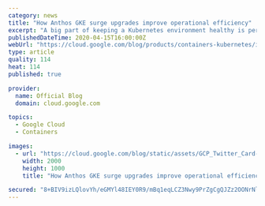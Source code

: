 ```yaml
---
category: news
title: "How Anthos GKE surge upgrades improve operational efficiency"
excerpt: "A big part of keeping a Kubernetes environment healthy is performing regular upgrades. At Google Cloud, we automatically upgrade the cluster control plane for Google Kubernetes Engine (GKE) users, but you’re responsible for upgrading the cluster’s individual nodes, as well as any additional software"
publishedDateTime: 2020-04-15T16:00:00Z
webUrl: "https://cloud.google.com/blog/products/containers-kubernetes/introducing-surge-upgrades-for-anthos-gke/"
type: article
quality: 114
heat: 114
published: true

provider:
  name: Official Blog
  domain: cloud.google.com

topics:
  - Google Cloud
  - Containers

images:
  - url: "https://cloud.google.com/blog/static/assets/GCP_Twitter_Card-2000×1000.png"
    width: 2000
    height: 1000
    title: "How Anthos GKE surge upgrades improve operational efficiency"

secured: "8+BIV9izLQlovYh/eGMYl48IEY0R9/mBq1eqLCZ3Nwy9PrZgCgQJZz2OONrNlGHw9vcQWXqUcEx631Wyyn1CZkubQI6OpvILUtyE1LQJ8zq6Q77f63Sk32xPN6wtT9yXzmtYPjJBRPK2WmZa9I5W4fveUTQVnizuykeFoV2SdBzh08XtHyp23nc1Oh4nq4rB09XQ61YnLw2CHNetGfakdHBtj/oMHmVtwZ4QCqC3/7y5b9kQtANYX+nHmJ3sVd2dkpQ04Sk7uzpZSFFTr3YEffwDkoRCNZiPQYcqf+tsVp77umEN0ijzudGIip8Pzj7Sh+zvI5DuAAO0SEjfxStbxw==;cFZq5QI61FycVBxbRbUKQg=="
---
```


